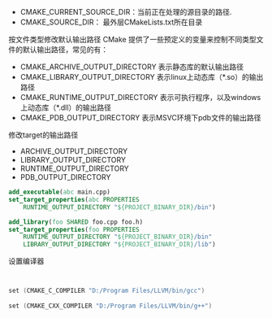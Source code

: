 

- CMAKE_CURRENT_SOURCE_DIR：当前正在处理的源目录的路径.
- CMAKE_SOURCE_DIR： 最外层CMakeLists.txt所在目录

按文件类型修改默认输出路径
CMake 提供了一些预定义的变量来控制不同类型文件的默认输出路径，常见的有：

- CMAKE_ARCHIVE_OUTPUT_DIRECTORY 表示静态库的默认输出路径
- CMAKE_LIBRARY_OUTPUT_DIRECTORY 表示linux上动态库（*.so）的输出路径
- CMAKE_RUNTIME_OUTPUT_DIRECTORY 表示可执行程序，以及windows上动态库（*.dll）的输出路径
- CMAKE_PDB_OUTPUT_DIRECTORY 表示MSVC环境下pdb文件的输出路径

修改target的输出路径

- ARCHIVE_OUTPUT_DIRECTORY
- LIBRARY_OUTPUT_DIRECTORY
- RUNTIME_OUTPUT_DIRECTORY
- PDB_OUTPUT_DIRECTORY

```cmake
add_executable(abc main.cpp)
set_target_properties(abc PROPERTIES 
    RUNTIME_OUTPUT_DIRECTORY "${PROJECT_BINARY_DIR}/bin")

add_library(foo SHARED foo.cpp foo.h)
set_target_properties(foo PROPERTIES 
    RUNTIME_OUTPUT_DIRECTORY "${PROJECT_BINARY_DIR}/bin"
    LIBRARY_OUTPUT_DIRECTORY "${PROJECT_BINARY_DIR}/lib")
```


设置编译器

```c


set (CMAKE_C_COMPILER "D:/Program Files/LLVM/bin/gcc")
 
set (CMAKE_CXX_COMPILER "D:/Program Files/LLVM/bin/g++")

```